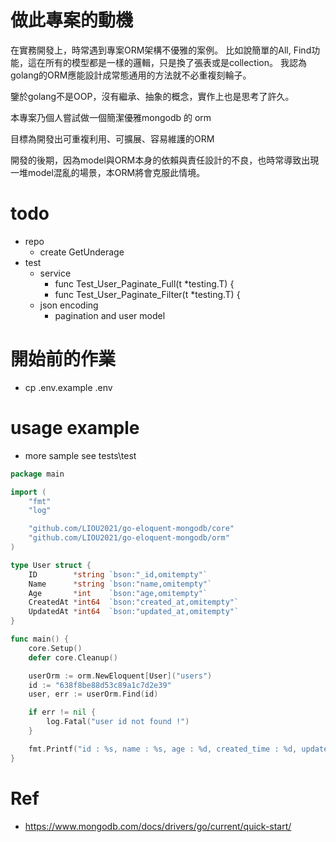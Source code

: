 # 做此專案的動機
在實務開發上，時常遇到專案ORM架構不優雅的案例。
比如說簡單的All, Find功能，這在所有的模型都是一樣的邏輯，只是換了張表或是collection。
我認為golang的ORM應能設計成常態通用的方法就不必重複刻輪子。

鑒於golang不是OOP，沒有繼承、抽象的概念，實作上也是思考了許久。

本專案乃個人嘗試做一個簡潔優雅mongodb 的 orm

目標為開發出可重複利用、可擴展、容易維護的ORM

開發的後期，因為model與ORM本身的依賴與責任設計的不良，也時常導致出現一堆model混亂的場景，本ORM將會克服此情境。

# todo
- repo
    - create GetUnderage
- test
	- service
		- func Test_User_Paginate_Full(t *testing.T) {
		- func Test_User_Paginate_Filter(t *testing.T) {
	- json encoding
		- pagination and user model
# 開始前的作業
- cp .env.example .env
# usage example
- more sample see tests\test

```go
package main

import (
	"fmt"
	"log"

	"github.com/LIOU2021/go-eloquent-mongodb/core"
	"github.com/LIOU2021/go-eloquent-mongodb/orm"
)

type User struct {
	ID        *string `bson:"_id,omitempty"`
	Name      *string `bson:"name,omitempty"`
	Age       *int    `bson:"age,omitempty"`
	CreatedAt *int64  `bson:"created_at,omitempty"`
	UpdatedAt *int64  `bson:"updated_at,omitempty"`
}

func main() {
	core.Setup()
	defer core.Cleanup()

	userOrm := orm.NewEloquent[User]("users")
	id := "638f8be88d53c89a1c7d2e39"
	user, err := userOrm.Find(id)

	if err != nil {
		log.Fatal("user id not found !")
	}

	fmt.Printf("id : %s, name : %s, age : %d, created_time : %d, updated_time : %d\n", *user.ID, *user.Name, *user.Age, *user.CreatedAt, *user.UpdatedAt)
}
```

# Ref
- https://www.mongodb.com/docs/drivers/go/current/quick-start/